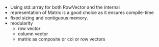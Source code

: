- Using std::array for both RowVector and the internal 
- representation of Matrix is a good choice as it ensures compile-time 
- fixed sizing and contiguous memory.
- modularity
  - row vector
  - column vector
  - matrix as composite or col or row vectors